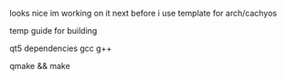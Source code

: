 looks nice  im working on it next before i use template for arch/cachyos

temp guide for building 

qt5 dependencies gcc g++ 

qmake && make

